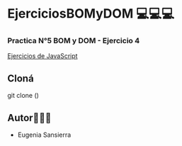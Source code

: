  # EjerciciosBOMyDOM 💻💻💻

### Practica N°5  BOM y DOM - Ejercicio 4

[Ejercicios de JavaScript](https://docs.google.com/document/d/1kA4muGGnCnD0am3vBB4h7VYamCSH1eB_znUmMKPC2w8/edit)

## Cloná 

git clone ()
## Autor👩🏽‍💻
- Eugenia Sansierra